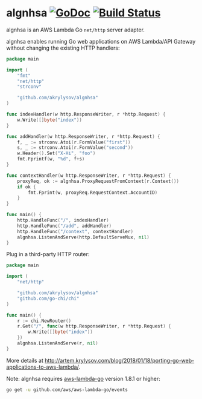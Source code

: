 # algnhsa [![GoDoc](https://godoc.org/github.com/akrylysov/algnhsa?status.svg)](https://godoc.org/github.com/akrylysov/algnhsa) [![Build Status](https://travis-ci.org/akrylysov/algnhsa.svg?branch=master)](https://travis-ci.org/akrylysov/algnhsa)

algnhsa is an AWS Lambda Go `net/http` server adapter.

algnhsa enables running Go web applications on AWS Lambda/API Gateway without changing the existing HTTP handlers:

```go
package main

import (
    "fmt"
    "net/http"
    "strconv"

    "github.com/akrylysov/algnhsa"
)

func indexHandler(w http.ResponseWriter, r *http.Request) {
    w.Write([]byte("index"))
}

func addHandler(w http.ResponseWriter, r *http.Request) {
    f, _ := strconv.Atoi(r.FormValue("first"))
    s, _ := strconv.Atoi(r.FormValue("second"))
    w.Header().Set("X-Hi", "foo")
    fmt.Fprintf(w, "%d", f+s)
}

func contextHandler(w http.ResponseWriter, r *http.Request) {
    proxyReq, ok := algnhsa.ProxyRequestFromContext(r.Context())
    if ok {
        fmt.Fprint(w, proxyReq.RequestContext.AccountID)
    }
}

func main() {
    http.HandleFunc("/", indexHandler)
    http.HandleFunc("/add", addHandler)
    http.HandleFunc("/context", contextHandler)
    algnhsa.ListenAndServe(http.DefaultServeMux, nil)
}
```

Plug in a third-party HTTP router:

```go
package main

import (
    "net/http"

    "github.com/akrylysov/algnhsa"
    "github.com/go-chi/chi"
)

func main() {
    r := chi.NewRouter()
    r.Get("/", func(w http.ResponseWriter, r *http.Request) {
        w.Write([]byte("index"))
    })
    algnhsa.ListenAndServe(r, nil)
}
```

More details at http://artem.krylysov.com/blog/2018/01/18/porting-go-web-applications-to-aws-lambda/.

Note: algnhsa requires [aws-lambda-go](https://github.com/aws/aws-lambda-go) version 1.8.1 or higher:

```sh
go get -u github.com/aws/aws-lambda-go/events
```
